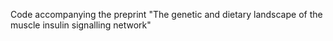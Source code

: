 Code accompanying the preprint "The genetic and dietary landscape of the muscle insulin signalling network"
